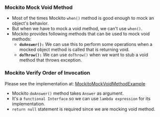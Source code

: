 ### Mockito Mock Void Method
* Most of the times Mockito `when()` method is good enough to mock an object's behavior.
* But when we have to mock a void method, we can't use `when()`.
* Mockito provides following methods that can be used to mock void methods:
    * __`doAnswer():`__ We can use this to perform some operations when a mocked object method is called that is returning void.
    * __`doThrow():`__ We can use `doThrow()` when we want to stub a void method that throws exception.

### Mockito Verify Order of Invocation
Please see the implementation at: [MockitoMockVoidMethodExample](../Mockito_Mock_Void_Method/MockitoMockVoidMethodExample.java)
* Mockito `doAnswer()` method takes `Answer` as argument.
* It's a `functional Interface` so we can use `lambda expression` for its implementation.
* `return null` statement is required since we are mocking void method.